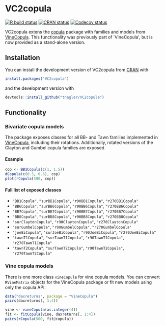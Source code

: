 # VC2copula

<!-- badges: start -->
[![R build status](https://github.com/tnagler/VC2copula/workflows/R-CMD-check/badge.svg)](https://github.com/tnagler/VC2copula)
[![CRAN status](https://www.r-pkg.org/badges/version/VC2copula)](https://CRAN.R-project.org/package=VC2copula)
[![Codecov status](https://codecov.io/gh/tnagler/VC2copula/branch/master/graph/badge.svg)](https://codecov.io/gh/tnagler/VC2copula/branch/master)
<!-- badges: end -->

VC2copula extens the [copula](https://cran.r-project.org/web/packages/copula/index.html) 
package with families and models from [VineCopula](http://tnagler.github.io/VineCopula/). 
This functionality was previously part of 'VineCopula', but is now provided as 
a stand-alone version.

## Installation

You can install the development version of VC2copula from 
[CRAN](https://CRAN.R-project.org) with

``` r
install.packages("VC2copula")
```
and the development version with

``` r
devtools::install_github("tnagler/VC2copula")
```

## Functionality

### Bivariate copula models

The package exposes classes for all BB- and Tawn families implemented in [VineCopula](http://tnagler.github.io/VineCopula/), including their rotations.
Additionally, rotated versions of the Clayton and Gumbel copula families are
exposed. 

#### Example

``` r
cop <- BB1Copula(c(1, 1.5))
dCopula(c(0.5, 0.5), cop)
plot(rCopula(500, cop))
```

#### Full list of exposed classes

*  `"BB1Copula"`, `"surBB1Copula"`, `"r90BB1Copula"`, `"r270BB1Copula"`
*  `"BB6Copula"`, `"surBB6Copula"`, `"r90BB6Copula"`, `"r270BB6Copula"`
*  `"BB7Copula"`, `"surBB7Copula"`, `"r90BB7Copula"`, `"r270BB7Copula"`
*  `"BB8Copula"`, `"surBB8Copula"`, `"r90BB8Copula"`, `"r270BB8Copula"`
*  `"surClaytonCopula"`, `"r90ClaytonCopula"`, `"r270ClaytonCopula"`
*  `"surGumbelCopula"`, `"r90GumbelCopula"`, `"r270GumbelCopula"`
*  `"joeBiCopula"`, `"surJoeBiCopula"`, `"r90JoeBiCopula"`, `"r270JoeBiCopula"`
*  `"tawnT1Copula"`, `"surTawnT1Copula"`, `"r90TawnT1Copula"`, `"r270TawnT1Copula"`
*  `"tawnT2Copula"`, `"surTawnT2Copula"`, `"r90TawnT2Copula"`, `"r270TawnT2Copula"`

### Vine copula models

There is one more class `vineCopula` for vine copula models. You can convert
`RVineMatrix` objects for the VineCopula package or fit new models using only
the copula API:

``` r
data("daxreturns", package = "VineCopula")
pairs(daxreturns[, 1:4])

vine <- vineCopula(as.integer(4))
fit <- fitCopula(vine, daxreturns[, 1:4])
pairs(rCopula(500, fit@copula))
```


